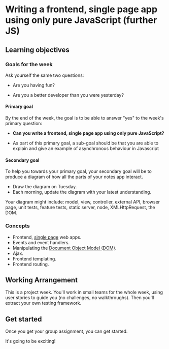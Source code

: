 # Writing a frontend, single page app using only pure JavaScript (further JS)

## Learning objectives

### Goals for the week

Ask yourself the same two questions:

* Are you having fun?

* Are you a better developer than you were yesterday?

#### Primary goal

By the end of the week, the goal is to be able to answer "yes" to the week's primary question:

* **Can you write a frontend, single page app using only pure JavaScript?**

* As part of this primary goal, a sub-goal should be that you are able to explain and give an example of asynchronous behaviour in Javascript

#### Secondary goal

To help you towards your primary goal, your secondary goal will be to produce a diagram of how all the parts of your notes app interact.

* Draw the diagram on Tuesday.
* Each morning, update the diagram with your latest understanding.

Your diagram might include: model, view, controller, external API, browser page, unit tests, feature tests, static server, node, XMLHttpRequest, the DOM.

### Concepts

* Frontend, [single page](https://msdn.microsoft.com/en-gb/magazine/dn463786.aspx) web apps.
* Events and event handlers.
* Manipulating the [Document Object Model (DOM)](https://developer.mozilla.org/en-US/docs/Web/API/Document_Object_Model/Introduction).
* Ajax.
* Frontend templating.
* Frontend routing.

## Working Arrangement

This is a project week. You'll work in small teams for the whole week, using user stories to guide you (no challenges, no walkthroughs). Then you'll extract your own testing framework.

## Get started

Once you get your group assignment, you can get started.

It's going to be exciting!
